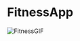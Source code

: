 # FitnessApp
![FitnessGIF](https://github.com/ykphn/FitnessApp/assets/116540963/88769ec6-c9f8-49c5-a1a1-fbd948446766)

